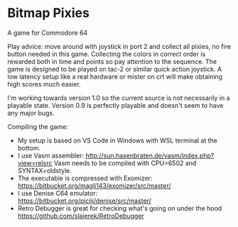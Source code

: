# Bitmap Pixies

A game for Commodore 64

Play advice: move around with joystick in port 2 and collect all pixies, no fire button needed in this game. Collecting the colors in correct order is rewarded both in time and points so pay attention to the sequence.
The game is designed to be played on tac-2 or similar quick action joystick. A low latency setup like a real hardware or mister on crt will make obtaining high scores much easier.

I'm working towards version 1.0 so the current source is not necessarily in a playable state. Version 0.9 is perfectly playable and doesn't seem to have any major bugs.

Compiling the game:
- My setup is based on VS Code in Windows with WSL terminal at the bottom.
- I use Vasm assembler: http://sun.hasenbraten.de/vasm/index.php?view=relsrc
Vasm needs to be compiled with CPU=6502 and SYNTAX=oldstyle.
- The executable is compressed with Exomizer: https://bitbucket.org/magli143/exomizer/src/master/
- I use Denise C64 emulator: https://bitbucket.org/piciji/denise/src/master/
- Retro Debugger is great for checking what's going on under the hood https://github.com/slajerek/RetroDebugger
